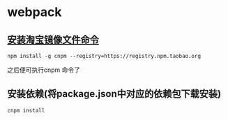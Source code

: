 # webpack

## [安装淘宝镜像文件命令](http://npm.taobao.org/)

`npm install -g cnpm --registry=https://registry.npm.taobao.org`

之后便可执行cnpm 命令了

## 安装依赖(将package.json中对应的依赖包下载安装)

`cnpm install`
